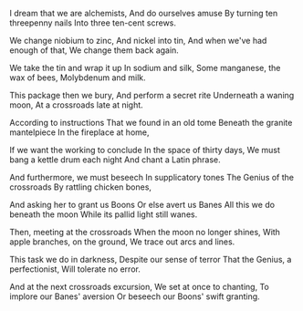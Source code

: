 I dream that we are alchemists,
   And do ourselves amuse
By turning ten threepenny nails
   Into three ten-cent screws. 

We change niobium to zinc,
   And nickel into tin,
And when we've had enough of that,
   We change them back again.

We take the tin and wrap it up
   In sodium and silk,
Some manganese, the wax of bees,
   Molybdenum and milk.

This package then we bury,
   And perform a secret rite
Underneath a waning moon,
    At a crossroads late at night.

According to instructions
   That we found in an old tome
Beneath the granite mantelpiece
   In the fireplace at home,

If we want the working to conclude
   In the space of thirty days,
We must bang a kettle drum each night
   And chant a Latin phrase.

And furthermore, we must beseech
   In supplicatory tones
The Genius of the crossroads
   By rattling chicken bones,

And asking her to grant us Boons
   Or else avert us Banes
All this we do beneath the moon
   While its pallid light still wanes.

Then, meeting at the crossroads
   When the moon no longer shines,
With apple branches, on the ground, 
   We trace out arcs and lines.
    
This task we do in darkness,
   Despite our sense of terror
That the Genius, a perfectionist, 
   Will tolerate no error.

And at the next crossroads excursion,
   We set at once to chanting,
To implore our Banes' aversion
   Or beseech our Boons' swift granting.
   
  





  




   

